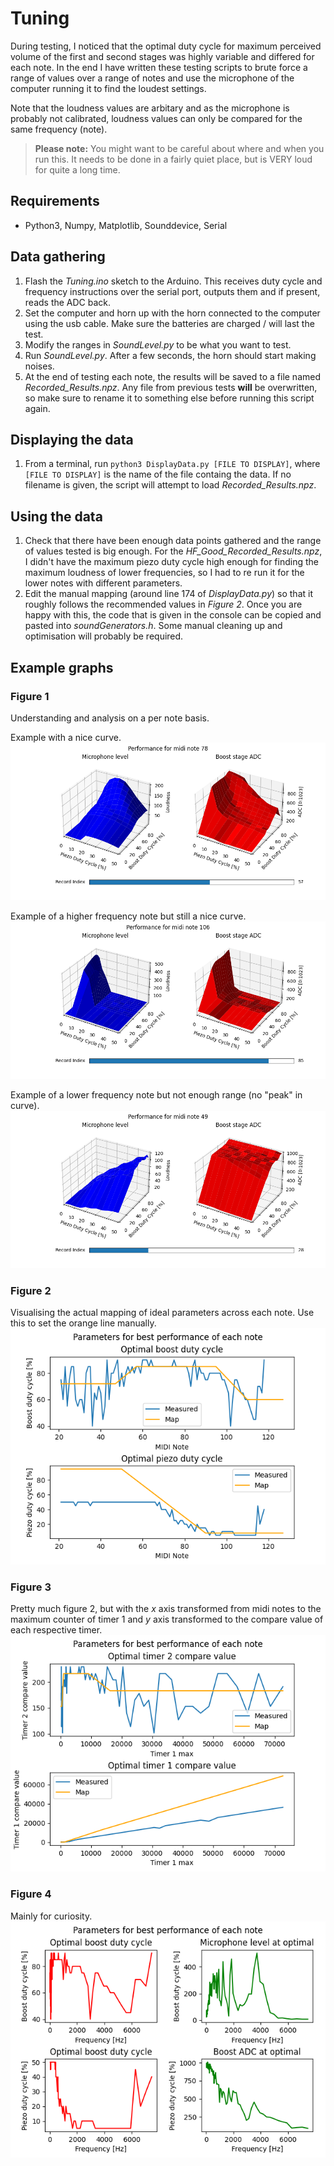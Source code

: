 # Tuning
During testing, I noticed that the optimal duty cycle for maximum perceived volume of the first and second stages was highly variable and differed for each note. In the end I have written these testing scripts to brute force a range of values over a range of notes and use the microphone of the computer running it to find the loudest settings.

Note that the loudness values are arbitary and as the microphone is probably not calibrated, loudness values can only be compared for the same frequency (note).

> **Please note:** You might want to be careful about where and when you run this. It needs to be done in a fairly quiet place, but is VERY loud for quite a long time.

## Requirements
- Python3, Numpy, Matplotlib, Sounddevice, Serial

## Data gathering
1. Flash the *Tuning.ino* sketch to the Arduino. This receives duty cycle and frequency instructions over the serial port, outputs them and if present, reads the ADC back.
2. Set the computer and horn up with the horn connected to the computer using the usb cable. Make sure the batteries are charged / will last the test.
3. Modify the ranges in *SoundLevel.py* to be what you want to test.
4. Run *SoundLevel.py*. After a few seconds, the horn should start making noises.
5. At the end of testing each note, the results will be saved to a file named *Recorded_Results.npz*. Any file from previous tests **will** be overwritten, so make sure to rename it to something else before running this script again.

## Displaying the data
1. From a terminal, run `python3 DisplayData.py [FILE TO DISPLAY]`, where `[FILE TO DISPLAY]` is the name of the file containg the data. If no filename is given, the script will attempt to load *Recorded_Results.npz*.

## Using the data
1. Check that there have been enough data points gathered and the range of values tested is big enough. For the *HF_Good_Recorded_Results.npz*, I didn't have the maximum piezo duty cycle high enough for finding the maximum loudness of lower frequencies, so I had to re run it for the lower notes with different parameters.
2. Edit the manual mapping (around line 174 of *DisplayData.py*) so that it roughly follows the recommended values in *Figure 2*. Once you are happy with this, the code that is given in the console can be copied and pasted into *soundGenerators.h*. Some manual cleaning up and optimisation will probably be required.

## Example graphs
### Figure 1
Understanding and analysis on a per note basis.

Example with a nice curve.
![Figure 1 graph](examples/Figure_1.png)

Example of a higher frequency note but still a nice curve.
![Figure 1 graph](examples/Figure_1_HF.png)

Example of a lower frequency note but not enough range (no "peak" in curve).
![Figure 1 graph](examples/Figure_1_too_small_range.png)

### Figure 2
Visualising the actual mapping of ideal parameters across each note. Use this to set the orange line manually.
![Figure 2 Graph](examples/Figure_2.png)

### Figure 3
Pretty much figure 2, but with the *x* axis transformed from midi notes to the maximum counter of timer 1 and *y* axis transformed to the compare value of each respective timer.
![Figure 3 Graph](examples/Figure_3.png)

### Figure 4
Mainly for curiosity.
![Figure 4 Graph](examples/Figure_4.png)